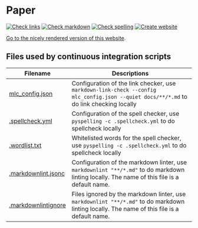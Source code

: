 # Paper

<!-- markdownlint-disable MD013 -->

[![Check links](https://github.com/richelbilderbeek/paper_critical_ai/actions/workflows/check_links.yaml/badge.svg?branch=main)](https://github.com/richelbilderbeek/paper_critical_ai/actions/workflows/check_links.yaml)
[![Check markdown](https://github.com/richelbilderbeek/paper_critical_ai/actions/workflows/check_markdown.yaml/badge.svg?branch=main)](https://github.com/richelbilderbeek/paper_critical_ai/actions/workflows/check_markdown.yaml)
[![Check spelling](https://github.com/richelbilderbeek/paper_critical_ai/actions/workflows/check_spelling.yaml/badge.svg?branch=main)](https://github.com/richelbilderbeek/paper_critical_ai/actions/workflows/check_spelling.yaml)
[![Create website](https://github.com/richelbilderbeek/paper_critical_ai/actions/workflows/create_website.yaml/badge.svg?branch=main)](https://github.com/richelbilderbeek/paper_critical_ai/actions/workflows/create_website.yaml)

<!-- markdownlint-enable MD013 -->

[Go to the nicely rendered version of this website](https://richelbilderbeek.github.io/paper_critical_ai/).

## Files used by continuous integration scripts

<!-- markdownlint-disable MD013 --><!-- Tables cannot be split up over lines, hence will break 80 characters per line -->

Filename                                  |Descriptions
------------------------------------------|--------------------------------------------------------------------------------------------------------------------------------------
[mlc_config.json](mlc_config.json)        |Configuration of the link checker, use `markdown-link-check --config mlc_config.json --quiet docs/**/*.md` to do link checking locally
[.spellcheck.yml](.spellcheck.yml)        |Configuration of the spell checker, use `pyspelling -c .spellcheck.yml` to do spellcheck locally
[.wordlist.txt](.wordlist.txt)            |Whitelisted words for the spell checker, use `pyspelling -c .spellcheck.yml` to do spellcheck locally
[.markdownlint.jsonc](.markdownlint.jsonc)|Configuration of the markdown linter, use `markdownlint "**/*.md"` to do markdown linting locally. The name of this file is a default name.
[.markdownlintignore](.markdownlintignore)|Files ignored by the markdown linter, use `markdownlint "**/*.md"` to do markdown linting locally. The name of this file is a default name.

<!-- markdownlint-enable MD013 -->
